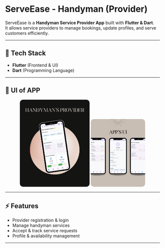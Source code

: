 # ServeEase - Handyman (Provider)

ServeEase is a **Handyman Service Provider App** built with **Flutter & Dart**.  
It allows service providers to manage bookings, update profiles, and serve customers efficiently.  

---

## 🚀 Tech Stack
- **Flutter** (Frontend & UI)
- **Dart** (Programming Language)

---

## 📸 UI of APP  

<p align="center">
  <img src="https://github.com/Khush1009i/HandyMan-s-Provider/blob/0c11d3095012dbb799211981a4065e69961a54ea/images/home.png" alt="App Screenshot 1" width="45%" style="border-radius: 10px;"/>  
  <img src="https://github.com/Khush1009i/HandyMan-s-Provider/blob/0c11d3095012dbb799211981a4065e69961a54ea/images/others.png" alt="App Screenshot 2" width="35%" style="border-radius: 10px;"/>
</p>

---

## ⚡ Features
- Provider registration & login  
- Manage handyman services  
- Accept & track service requests  
- Profile & availability management  

---
